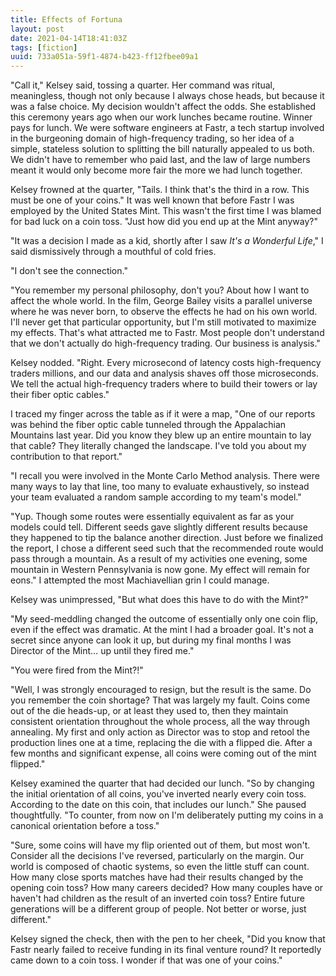 ```yaml
---
title: Effects of Fortuna
layout: post
date: 2021-04-14T18:41:03Z
tags: [fiction]
uuid: 733a051a-59f1-4874-b423-ff12fbee09a1
---
```


"Call it," Kelsey said, tossing a quarter. Her command was ritual,
meaningless, though not only because I always chose heads, but because it
was a false choice. My decision wouldn't affect the odds. She established
this ceremony years ago when our work lunches became routine. Winner pays
for lunch. We were software engineers at Fastr, a tech startup involved in
the burgeoning domain of high-frequency trading, so her idea of a simple,
stateless solution to splitting the bill naturally appealed to us both. We
didn't have to remember who paid last, and the law of large numbers meant
it would only become more fair the more we had lunch together.

Kelsey frowned at the quarter, "Tails. I think that's the third in a row.
This must be one of your coins." It was well known that before Fastr I was
employed by the United States Mint. This wasn't the first time I was
blamed for bad luck on a coin toss. "Just how did you end up at the Mint
anyway?"

"It was a decision I made as a kid, shortly after I saw *It's a Wonderful
Life*," I said dismissively through a mouthful of cold fries.

"I don't see the connection."

"You remember my personal philosophy, don't you? About how I want to
affect the whole world. In the film, George Bailey visits a parallel
universe where he was never born, to observe the effects he had on his own
world. I'll never get that particular opportunity, but I'm still motivated
to maximize my effects. That's what attracted me to Fastr. Most people
don't understand that we don't actually do high-frequency trading. Our
business is analysis."

Kelsey nodded. "Right. Every microsecond of latency costs high-frequency
traders millions, and our data and analysis shaves off those microseconds.
We tell the actual high-frequency traders where to build their towers or
lay their fiber optic cables."

I traced my finger across the table as if it were a map, "One of our
reports was behind the fiber optic cable tunneled through the Appalachian
Mountains last year. Did you know they blew up an entire mountain to lay
that cable? They literally changed the landscape. I've told you about my
contribution to that report."

"I recall you were involved in the Monte Carlo Method analysis. There were
many ways to lay that line, too many to evaluate exhaustively, so instead
your team evaluated a random sample according to my team's model."

"Yup. Though some routes were essentially equivalent as far as your models
could tell. Different seeds gave slightly different results because they
happened to tip the balance another direction. Just before we finalized
the report, I chose a different seed such that the recommended route would
pass through a mountain. As a result of my activities one evening, some
mountain in Western Pennsylvania is now gone. My effect will remain for
eons." I attempted the most Machiavellian grin I could manage.

Kelsey was unimpressed, "But what does this have to do with the Mint?"

"My seed-meddling changed the outcome of essentially only one coin flip,
even if the effect was dramatic. At the mint I had a broader goal. It's
not a secret since anyone can look it up, but during my final months I was
Director of the Mint… up until they fired me."

"You were fired from the Mint?!"

"Well, I was strongly encouraged to resign, but the result is the same. Do
you remember the coin shortage? That was largely my fault. Coins come out
of the die heads-up, or at least they used to, then they maintain
consistent orientation throughout the whole process, all the way through
annealing. My first and only action as Director was to stop and retool the
production lines one at a time, replacing the die with a flipped die.
After a few months and significant expense, all coins were coming out of
the mint flipped."

Kelsey examined the quarter that had decided our lunch. "So by changing
the initial orientation of all coins, you've inverted nearly every coin
toss. According to the date on this coin, that includes our lunch." She
paused thoughtfully. "To counter, from now on I'm deliberately putting my
coins in a canonical orientation before a toss."

"Sure, some coins will have my flip oriented out of them, but most won't.
Consider all the decisions I've reversed, particularly on the margin. Our
world is composed of chaotic systems, so even the little stuff can count.
How many close sports matches have had their results changed by the
opening coin toss? How many careers decided? How many couples have or
haven't had children as the result of an inverted coin toss? Entire future
generations will be a different group of people. Not better or worse, just
different."

Kelsey signed the check, then with the pen to her cheek, "Did you know
that Fastr nearly failed to receive funding in its final venture round? It
reportedly came down to a coin toss. I wonder if that was one of your
coins."
